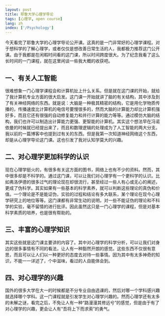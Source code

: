 ```yaml
---
layout: post
title: 耶鲁大学心理学导论
tags: [心理学, open course]
lang: zh
index: ['/Psychology']
---
```



今天看完了耶鲁大学的心理学导论公开课。这真的是一门非常好的心理学课程。对于想科学的了解心理学，或者仅仅是想改善日常生活的人，我都极力推荐这门公开课。由于我都是在闲暇时间看的这门课，所以时间跨度很大。为了纪念我看了这么长时间的一门课程，就在这里闲谈一些我大概的收获吧。

 一、有关人工智能
------------

很难想象一门心理学课程会和计算机扯上什么关系。但是就在这门课的开始，就给了我计算机专业方面的很大启发。这门课一开始就讲了脑的有关结构，其中涉及到了有关神经网络的东西。就是说：大脑是一种极其精密的结构，它是用化学物质传播的，传播速度比计算机的电信号要慢很多的，然而大脑的计算能力却比计算机强好多，而且它还有很强的自动修复能力和并行计算的能力等等。通过模仿大脑的结构，我们也许可以制造出计算能力更强、更智能的计算机。其实这个想法早在冯诺依曼的时候就已经提出来了，而且和数理逻辑的处理成为了人工智能的两大分支。我以前的一篇博客中也提到过有关的东西。但是我第一次知道神经网络这个东西，却是从心理学导论这门课。这也引发了我对认知学莫大的兴趣。

 二、对心理学更加科学的认识
------------

现在心理学挺火的，有很多有关这方面的图书，网络上也有不少的资料。然而，其中很多却是不科学的。通过这门课，可以让我们对心理学有一个更科学的认识。比如弗洛伊德的很多过气的理论现在却很流行，甚至经过一些人有心或无心的阐述，更成了伪科学。其实如果有一些基本的科学素养，就可以判断这些理论的真伪和价值。一个理论是不是能证伪，实验的过程和结论有多大联系，某个理论在现今心理学研究上的地位等等。这门课都有非常生动的说明，对一些不能证伪的理论和不科学的实验，毫不留情的进行批评。因此虽然这只是一门心理学的课程，但是对基本科学素质的培养，也是很有帮助的。

 三、丰富的心理学知识
------------

其实这些就是这门课主要讲的内容了。其中对心理学的科学分析，可以让我们对身边的很多事情有不同的看法，让人有一种豁然开朗的感觉。这些东西不仅很有意思，而且可以让人们以一种更好的态度去对待一些事情。因为其中有太多神奇的知识，不能一一详述了，个中滋味，看过的人自能体会到。

 四、对心理学的兴趣
------------

国外的很多大学在大一的时候都是不分专业自由选课的，然后对哪一个学科感兴趣就选择哪个学科。这一门课程就是引发学生对心理学兴趣的。然而心理学还有太多的未解之谜，看完之后，不免让人有一种“路漫漫其修远兮”的感觉，但是由于有了对心理学的兴趣，更会让人有“吾将上下而求索”的勇气。


